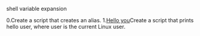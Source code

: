 shell variable expansion

0.Create a script that creates an alias.
1.[Hello you](1-hello_you)Create a script that prints hello user, where user is the current Linux user.
